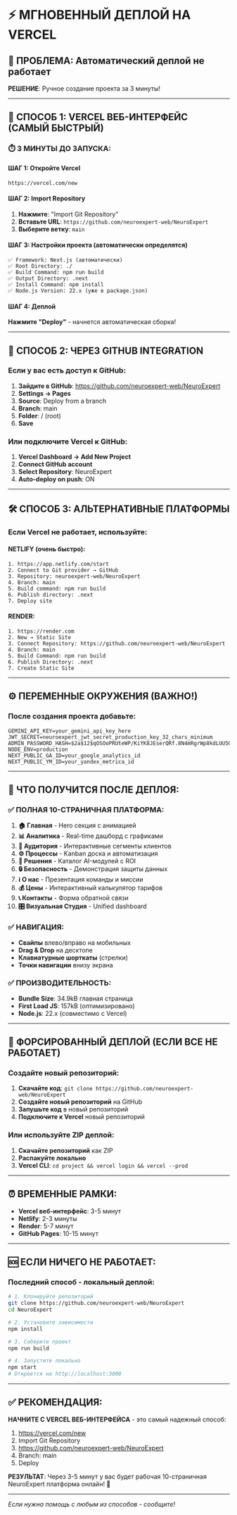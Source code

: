 # ⚡ МГНОВЕННЫЙ ДЕПЛОЙ НА VERCEL

## 🚨 ПРОБЛЕМА: Автоматический деплой не работает
**РЕШЕНИЕ**: Ручное создание проекта за 3 минуты!

---

## 🎯 СПОСОБ 1: VERCEL ВЕБ-ИНТЕРФЕЙС (САМЫЙ БЫСТРЫЙ)

### ⏱️ 3 МИНУТЫ ДО ЗАПУСКА:

#### ШАГ 1: Откройте Vercel
```
https://vercel.com/new
```

#### ШАГ 2: Import Repository
1. **Нажмите**: "Import Git Repository" 
2. **Вставьте URL**: `https://github.com/neuroexpert-web/NeuroExpert`
3. **Выберите ветку**: `main`

#### ШАГ 3: Настройки проекта (автоматически определятся)
```
✅ Framework: Next.js (автоматически)
✅ Root Directory: ./
✅ Build Command: npm run build
✅ Output Directory: .next
✅ Install Command: npm install
✅ Node.js Version: 22.x (уже в package.json)
```

#### ШАГ 4: Деплой
**Нажмите "Deploy"** - начнется автоматическая сборка!

---

## 🔑 СПОСОБ 2: ЧЕРЕЗ GITHUB INTEGRATION

### Если у вас есть доступ к GitHub:

1. **Зайдите в GitHub**: https://github.com/neuroexpert-web/NeuroExpert
2. **Settings → Pages**
3. **Source**: Deploy from a branch
4. **Branch**: main
5. **Folder**: / (root)
6. **Save**

### Или подключите Vercel к GitHub:
1. **Vercel Dashboard → Add New Project**
2. **Connect GitHub account**
3. **Select Repository**: NeuroExpert
4. **Auto-deploy on push**: ON

---

## 🛠️ СПОСОБ 3: АЛЬТЕРНАТИВНЫЕ ПЛАТФОРМЫ

### Если Vercel не работает, используйте:

#### NETLIFY (очень быстро):
```
1. https://app.netlify.com/start
2. Connect to Git provider → GitHub
3. Repository: neuroexpert-web/NeuroExpert
4. Branch: main
5. Build command: npm run build
6. Publish directory: .next
7. Deploy site
```

#### RENDER:
```
1. https://render.com
2. New → Static Site
3. Connect Repository: https://github.com/neuroexpert-web/NeuroExpert
4. Branch: main
5. Build Command: npm run build
6. Publish Directory: .next
7. Create Static Site
```

---

## ⚙️ ПЕРЕМЕННЫЕ ОКРУЖЕНИЯ (ВАЖНО!)

### После создания проекта добавьте:

```env
GEMINI_API_KEY=your_gemini_api_key_here
JWT_SECRET=neuroexpert_jwt_secret_production_key_32_chars_minimum
ADMIN_PASSWORD_HASH=$2a$12$qOSOoPRUteWP/KiYK8JEserQRf.8N4mRgrWp8kdLUU50enPsAVm4G
NODE_ENV=production
NEXT_PUBLIC_GA_ID=your_google_analytics_id
NEXT_PUBLIC_YM_ID=your_yandex_metrica_id
```

---

## 🎯 ЧТО ПОЛУЧИТСЯ ПОСЛЕ ДЕПЛОЯ:

### ✅ ПОЛНАЯ 10-СТРАНИЧНАЯ ПЛАТФОРМА:
1. **🏠 Главная** - Hero секция с анимацией
2. **📊 Аналитика** - Real-time дашборд с графиками
3. **👥 Аудитория** - Интерактивные сегменты клиентов
4. **⚙️ Процессы** - Kanban доска и автоматизация
5. **🧩 Решения** - Каталог AI-модулей с ROI
6. **🔒 Безопасность** - Демонстрация защиты данных
7. **ℹ️ О нас** - Презентация команды и миссии
8. **💰 Цены** - Интерактивный калькулятор тарифов
9. **📞 Контакты** - Форма обратной связи
10. **🎛️ Визуальная Студия** - Unified dashboard

### ✅ НАВИГАЦИЯ:
- **Свайпы** влево/вправо на мобильных
- **Drag & Drop** на десктопе
- **Клавиатурные шорткаты** (стрелки)
- **Точки навигации** внизу экрана

### ✅ ПРОИЗВОДИТЕЛЬНОСТЬ:
- **Bundle Size**: 34.9kB главная страница
- **First Load JS**: 157kB (оптимизировано)
- **Node.js**: 22.x (совместимо с Vercel)

---

## 🚀 ФОРСИРОВАННЫЙ ДЕПЛОЙ (ЕСЛИ ВСЕ НЕ РАБОТАЕТ)

### Создайте новый репозиторий:
1. **Скачайте код**: `git clone https://github.com/neuroexpert-web/NeuroExpert`
2. **Создайте новый репозиторий** на GitHub
3. **Запушьте код** в новый репозиторий
4. **Подключите к Vercel** новый репозиторий

### Или используйте ZIP деплой:
1. **Скачайте репозиторий** как ZIP
2. **Распакуйте локально**
3. **Vercel CLI**: `cd project && vercel login && vercel --prod`

---

## ⏰ ВРЕМЕННЫЕ РАМКИ:

- **Vercel веб-интерфейс**: 3-5 минут
- **Netlify**: 2-3 минуты  
- **Render**: 5-7 минут
- **GitHub Pages**: 10-15 минут

---

## 🆘 ЕСЛИ НИЧЕГО НЕ РАБОТАЕТ:

### Последний способ - локальный деплой:
```bash
# 1. Клонируйте репозиторий
git clone https://github.com/neuroexpert-web/NeuroExpert
cd NeuroExpert

# 2. Установите зависимости
npm install

# 3. Соберите проект
npm run build

# 4. Запустите локально
npm start
# Откроется на http://localhost:3000
```

---

## ✅ РЕКОМЕНДАЦИЯ:

**НАЧНИТЕ С VERCEL ВЕБ-ИНТЕРФЕЙСА** - это самый надежный способ:

1. https://vercel.com/new
2. Import Git Repository  
3. https://github.com/neuroexpert-web/NeuroExpert
4. Branch: main
5. Deploy

**РЕЗУЛЬТАТ**: Через 3-5 минут у вас будет рабочая 10-страничная NeuroExpert платформа онлайн! 🚀

---

*Если нужна помощь с любым из способов - сообщите!*